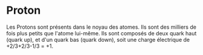 # Proton

Les Protons sont présents dans le noyau des atomes. Ils sont des milliers de
fois plus petits que l'atome lui-même. Ils sont composés de deux quark haut
(quark up), et d'un quark bas (quark down), soit une charge électrique de
+2/3+2/3-1/3 = +1.
